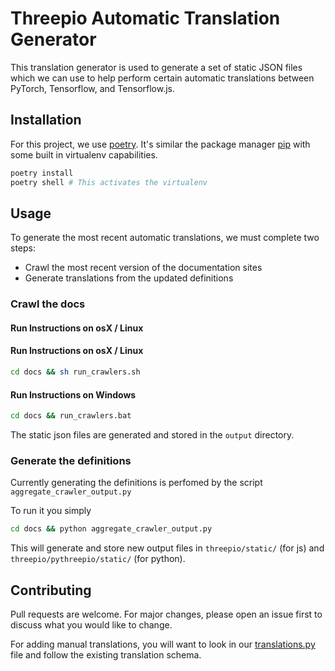 # Threepio Automatic Translation Generator

This translation generator is used to generate a set of static JSON files which we can use to help perform certain automatic translations between PyTorch, Tensorflow, and Tensorflow.js.

## Installation

For this project, we use [poetry](https://python-poetry.org/). It's similar the package manager [pip](https://pip.pypa.io/en/stable/) with some built in virtualenv capabilities.

```bash
poetry install
poetry shell # This activates the virtualenv
```

## Usage

To generate the most recent automatic translations, we must complete two steps:

 - Crawl the most recent version of the documentation sites
 - Generate translations from the updated definitions


### Crawl the docs

#### Run Instructions on osX / Linux

#### Run Instructions on osX / Linux

```bash
cd docs && sh run_crawlers.sh
```
#### Run Instructions on Windows

```bash
cd docs && run_crawlers.bat
```


The static json files are generated and stored in the `output` directory.

### Generate the definitions

Currently generating the definitions is perfomed by the script `aggregate_crawler_output.py`

To run it you simply

```bash
cd docs && python aggregate_crawler_output.py
```

This will generate and store new output files in `threepio/static/` (for js) and `threepio/pythreepio/static/` (for python).

## Contributing
Pull requests are welcome. For major changes, please open an issue first to discuss what you would like to change.

For adding manual translations, you will want to look in our [translations.py](https://github.com/OpenMined/Threepio/blob/master/docs-crawler/docs/translations.py) file and follow the existing translation schema.
